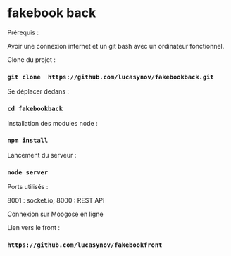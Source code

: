 # fakebook back

Prérequis : 

Avoir une connexion internet et un git bash avec un ordinateur fonctionnel. 

Clone du projet :

### `git clone  https://github.com/lucasynov/fakebookback.git`


Se déplacer dedans : 

### `cd fakebookback`


Installation des modules node : 

### `npm install`

Lancement du serveur :

### `node server`


Ports utilisés : 

8001 : socket.io;
8000 : REST API


Connexion sur Moogose en ligne 


Lien vers le front : 

### `https://github.com/lucasynov/fakebookfront`
